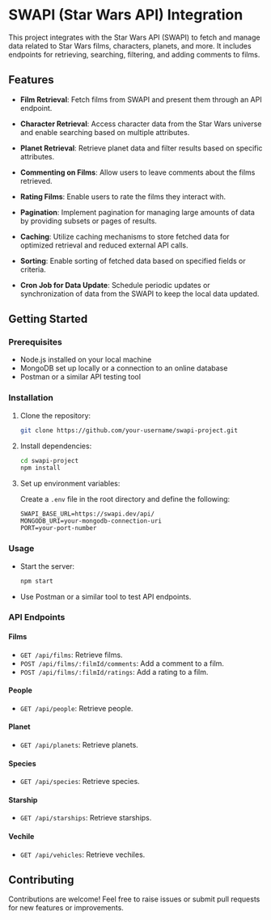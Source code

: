 # SWAPI (Star Wars API) Integration

This project integrates with the Star Wars API (SWAPI) to fetch and manage data related to Star Wars films, characters, planets, and more. It includes endpoints for retrieving, searching, filtering, and adding comments to films.


## Features

- **Film Retrieval**: Fetch films from SWAPI and present them through an API endpoint.

- **Character Retrieval**: Access character data from the Star Wars universe and enable searching based on multiple attributes.

- **Planet Retrieval**: Retrieve planet data and filter results based on specific attributes.

- **Commenting on Films**: Allow users to leave comments about the films retrieved.

- **Rating Films**: Enable users to rate the films they interact with.

- **Pagination**: Implement pagination for managing large amounts of data by providing subsets or pages of results.

- **Caching**: Utilize caching mechanisms to store fetched data for optimized retrieval and reduced external API calls.

- **Sorting**: Enable sorting of fetched data based on specified fields or criteria.

- **Cron Job for Data Update**: Schedule periodic updates or synchronization of data from the SWAPI to keep the local data updated.


## Getting Started

### Prerequisites

- Node.js installed on your local machine
- MongoDB set up locally or a connection to an online database
- Postman or a similar API testing tool

### Installation

1. Clone the repository:

    ```bash
    git clone https://github.com/your-username/swapi-project.git
    ```

2. Install dependencies:

    ```bash
    cd swapi-project
    npm install
    ```

3. Set up environment variables:

    Create a `.env` file in the root directory and define the following:

    ```plaintext
    SWAPI_BASE_URL=https://swapi.dev/api/
    MONGODB_URI=your-mongodb-connection-uri
    PORT=your-port-number 
    ```

### Usage

- Start the server:

    ```bash
    npm start
    ```

- Use Postman or a similar tool to test API endpoints.

### API Endpoints

#### Films

- `GET /api/films`: Retrieve films.
- `POST /api/films/:filmId/comments`: Add a comment to a film.
- `POST /api/films/:filmId/ratings`: Add a rating to a film.

#### People

- `GET /api/people`: Retrieve people.

#### Planet


- `GET /api/planets`: Retrieve planets.

#### Species

- `GET /api/species`: Retrieve species.

#### Starship

- `GET /api/starships`: Retrieve starships.

#### Vechile

- `GET /api/vehicles`: Retrieve vechiles.



## Contributing

Contributions are welcome! Feel free to raise issues or submit pull requests for new features or improvements.
